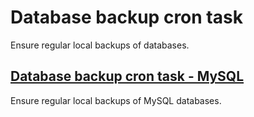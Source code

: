 # Database backup cron task
Ensure regular local backups of databases.
<!--ROLEVARS-->
<!--ENDROLEVARS-->

<!--TOC-->
## [Database backup cron task - MySQL](cron_database_backup-mysql/README.md)
Ensure regular local backups of MySQL databases.
<!--ENDTOC-->
